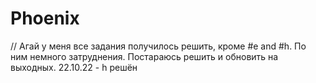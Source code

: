 # Phoenix
// Агай у меня все задания получилось решить, кроме #e and #h. По ним немного затруднения. Постараюсь решить и обновить на выходных.
22.10.22 - h решён
